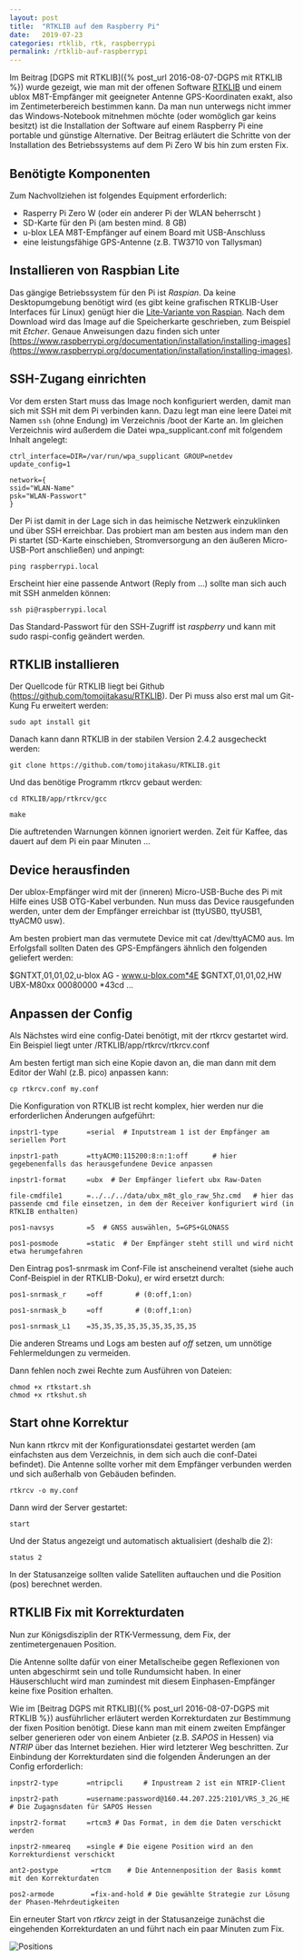 ```yaml
---
layout: post
title:  "RTKLIB auf dem Raspberry Pi"
date:   2019-07-23
categories: rtklib, rtk, raspberrypi
permalink: /rtklib-auf-raspberrypi
---
```



Im Beitrag [DGPS mit RTKLIB]({% post_url 2016-08-07-DGPS mit RTKLIB %}) wurde gezeigt, wie man mit der offenen Software [RTKLIB](http://www.rtklib.com) und einem ublox M8T-Empfänger mit geeigneter Antenne GPS-Koordinaten exakt, also im Zentimeterbereich bestimmen kann. Da man nun unterwegs nicht immer das Windows-Notebook mitnehmen möchte (oder womöglich gar keins besitzt) ist die Installation der Software auf einem Raspberry Pi eine portable und günstige Alternative. Der Beitrag erläutert die Schritte von der Installation des Betriebssystems auf dem Pi Zero W bis hin zum ersten Fix.

## Benötigte Komponenten
Zum Nachvollziehen ist folgendes Equipment erforderlich:

- Rasperry Pi Zero W (oder ein anderer Pi der WLAN beherrscht )
- SD-Karte für den Pi (am besten mind. 8 GB)
- u-blox LEA M8T-Empfänger auf einem Board mit USB-Anschluss
- eine leistungsfähige GPS-Antenne (z.B. TW3710 von Tallysman)

## Installieren von Raspbian Lite
Das gängige Betriebssystem für den Pi ist *Raspian*. Da keine Desktopumgebung benötigt wird (es gibt keine grafischen RTKLIB-User Interfaces für Linux) genügt hier die [Lite-Variante von Raspian](https://www.raspberrypi.org/downloads/raspbian/). Nach dem Download wird das Image auf die Speicherkarte geschrieben, zum Beispiel mit *Etcher*. Genaue Anweisungen dazu finden sich unter [https://www.raspberrypi.org/documentation/installation/installing-images](https://www.raspberrypi.org/documentation/installation/installing-images).


## SSH-Zugang einrichten
Vor dem ersten Start muss das Image noch konfiguriert werden, damit man sich mit SSH mit dem Pi verbinden kann.
Dazu legt man eine leere Datei mit Namen `ssh` (ohne Endung) im Verzeichnis /boot der Karte an.
Im gleichen Verzeichnis wird außerdem die Datei wpa_supplicant.conf mit folgendem Inhalt angelegt:

    ctrl_interface=DIR=/var/run/wpa_supplicant GROUP=netdev
    update_config=1

    network={
    ssid="WLAN-Name"
    psk="WLAN-Passwort"
    }

Der Pi ist damit in der Lage sich in das heimische Netzwerk einzuklinken und über SSH erreichbar. Das probiert man am besten aus indem man den Pi startet (SD-Karte einschieben, Stromversorgung an den äußeren Micro-USB-Port anschließen) und anpingt: 

    ping raspberrypi.local

Erscheint hier eine passende Antwort (Reply from ...) sollte man sich auch mit SSH anmelden können:

    ssh pi@raspberrypi.local

Das Standard-Passwort für den SSH-Zugriff ist *raspberry* und kann mit sudo raspi-config geändert werden.

## RTKLIB installieren

Der Quellcode für RTKLIB liegt bei Github (https://github.com/tomojitakasu/RTKLIB). Der Pi muss also erst mal um Git-Kung Fu erweitert werden:

    sudo apt install git

Danach kann dann RTKLIB in der stabilen Version 2.4.2 ausgecheckt werden:

    git clone https://github.com/tomojitakasu/RTKLIB.git

Und das benötige Programm rtkrcv gebaut werden:

    cd RTKLIB/app/rtkrcv/gcc

    make

Die auftretenden Warnungen können ignoriert werden. Zeit für Kaffee, das dauert auf dem Pi ein paar Minuten ...

## Device herausfinden

Der ublox-Empfänger wird mit der (inneren) Micro-USB-Buche des Pi mit Hilfe eines USB OTG-Kabel verbunden.
Nun muss das Device rausgefunden werden, unter dem der Empfänger erreichbar ist (ttyUSB0, ttyUSB1, ttyACM0 usw). 

Am besten probiert man das vermutete Device mit cat /dev/ttyACM0 aus. Im Erfolgsfall sollten Daten des GPS-Empfängers ähnlich den folgenden geliefert werden:

$GNTXT,01,01,02,u-blox AG - www.u-blox.com*4E
$GNTXT,01,01,02,HW UBX-M80xx 00080000 *43cd 
...


## Anpassen der Config

Als Nächstes wird eine config-Datei benötigt, mit der rtkrcv gestartet wird. Ein Beispiel liegt unter /RTKLIB/app/rtkrcv/rtkrcv.conf

Am besten fertigt man sich eine Kopie davon an, die man dann mit dem Editor der Wahl (z.B. pico) anpassen kann:

    cp rtkrcv.conf my.conf

Die Konfiguration von RTKLIB ist recht komplex, hier werden nur die erforderlichen Änderungen aufgeführt:

    inpstr1-type       =serial 	# Inputstream 1 ist der Empfänger am seriellen Port  

    inpstr1-path       =ttyACM0:115200:8:n:1:off	  # hier gegebenenfalls das herausgefundene Device anpassen

    inpstr1-format     =ubx  # Der Empfänger liefert ubx Raw-Daten

    file-cmdfile1      =../../../data/ubx_m8t_glo_raw_5hz.cmd	# hier das passende cmd file einsetzen, in dem der Receiver konfiguriert wird (in RTKLIB enthalten)

    pos1-navsys        =5  # GNSS auswählen, 5=GPS+GLONASS 

    pos1-posmode       =static	# Der Empfänger steht still und wird nicht etwa herumgefahren



Den Eintrag pos1-snrmask im Conf-File ist anscheinend veraltet (siehe auch Conf-Beispiel in der RTKLIB-Doku), er wird ersetzt durch:

    pos1-snrmask_r     =off        # (0:off,1:on)

    pos1-snrmask_b     =off        # (0:off,1:on)

    pos1-snrmask_L1    =35,35,35,35,35,35,35,35,35

Die anderen Streams und Logs am besten auf *off* setzen, um unnötige Fehlermeldungen zu vermeiden.

Dann fehlen noch zwei Rechte zum Ausführen von Dateien:

    chmod +x rtkstart.sh
    chmod +x rtkshut.sh

## Start ohne Korrektur

Nun kann rtkrcv mit der Konfigurationsdatei gestartet werden (am einfachsten aus dem Verzeichnis, in dem sich auch die conf-Datei befindet). Die Antenne sollte vorher mit dem Empfänger verbunden werden und sich außerhalb von Gebäuden befinden.

    rtkrcv -o my.conf

Dann wird der Server gestartet:

    start

Und der Status angezeigt und automatisch aktualisiert (deshalb die 2):

    status 2

In der Statusanzeige sollten valide Satelliten auftauchen und die Position (pos) berechnet werden.

## RTKLIB Fix mit Korrekturdaten 
Nun zur Königsdisziplin der RTK-Vermessung, dem Fix, der zentimetergenauen Position.

Die Antenne sollte dafür von einer Metallscheibe gegen Reflexionen von unten abgeschirmt sein und tolle Rundumsicht haben. In einer Häuserschlucht wird man zumindest mit diesem Einphasen-Empfänger keine fixe Position erhalten.

Wie im [Beitrag DGPS mit RTKLIB]({% post_url 2016-08-07-DGPS mit RTKLIB %}) ausführlicher erläutert werden Korrekturdaten zur Bestimmung der fixen Position benötigt. Diese kann man mit einem zweiten Empfänger selber generieren oder von einem Anbieter (z.B. *SAPOS* in Hessen) via *NTRIP* über das Internet beziehen. Hier wird letzterer Weg beschritten. Zur Einbindung der Korrekturdaten sind die folgenden Änderungen an der Config erforderlich:

    inpstr2-type       =ntripcli	 # Inpustream 2 ist ein NTRIP-Client

    inpstr2-path       =username:password@160.44.207.225:2101/VRS_3_2G_HE	# Die Zugagnsdaten für SAPOS Hessen

    inpstr2-format     =rtcm3 # Das Format, in dem die Daten verschickt werden

    inpstr2-nmeareq    =single # Die eigene Position wird an den Korrekturdienst verschickt

    ant2-postype 		=rtcm	 # Die Antennenposition der Basis kommt mit den Korrekturdaten

    pos2-armode 		=fix-and-hold # Die gewählte Strategie zur Lösung der Phasen-Mehrdeutigkeiten

Ein erneuter Start von *rtkrcv* zeigt in der Statusanzeige zunächst die eingehenden Korrekturdaten an und führt nach ein paar Minuten zum Fix. 

![Positions](/images/rtklib_pi_fix.jpg)










 











 